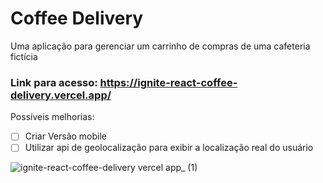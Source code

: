 # Coffee Delivery
Uma aplicação para gerenciar um carrinho de compras de uma cafeteria fictícia

### Link para acesso: https://ignite-react-coffee-delivery.vercel.app/

Possíveis melhorias:
 - [ ] Criar Versão mobile
 - [ ] Utilizar api de geolocalização para exibir a localização real do usuário

![ignite-react-coffee-delivery vercel app_ (1)](https://user-images.githubusercontent.com/31345577/210487304-75e726d7-8f43-446b-a711-769fc9b7dd61.png)
